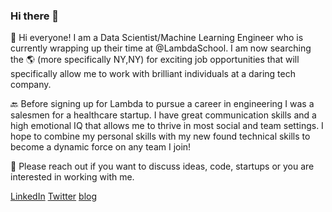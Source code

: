 ### Hi there 👋


:dragon_face: Hi everyone! I am a Data Scientist/Machine Learning Engineer who is currently wrapping up their time at @LambdaSchool. 
I am now searching the :earth_americas: (more specifically NY,NY) for exciting job opportunities that will specifically allow me to work with brilliant individuals at a daring tech company. 

:back: Before signing up for Lambda to pursue a career in engineering I was a salesmen for a healthcare startup. I have great communication skills and a high emotional IQ that allows me to thrive in most social and team settings. I hope to combine my personal skills with my new found technical skills to become a dynamic force on any team I join! 

:calling: Please reach out if you want to discuss ideas, code, startups or you are interested in working with me. 

[LinkedIn](https://www.linkedin.com/in/noahcp/)  [Twitter](https://twitter.com/technotechkid)  [blog](https://noah40povis.medium.com/)

